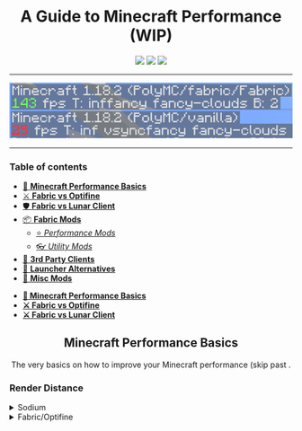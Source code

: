 <!-- i didnt know you could make terrible readme file code, but apparently it is possible -->
<h1 align="center">A Guide to Minecraft Performance (WIP)</h1>
<div align="center">
    <img src="https://img.shields.io/github/last-commit/asptu/minecraft-performance-guide?style=for-the-badge">
    <img src="https://img.shields.io/github/commit-activity/w/asptu/minecraft-performance-guide?color=red&style=for-the-badge">
    <img src="https://img.shields.io/badge/FPS-999%2B-yellow?style=for-the-badge">
  </div>
  
---
<p align="center">
  <img src="https://github.com/asptu/minecraft-performance-guide/blob/main/contents/mainpage.png">
</p>

---
<!-- When you switch from all html to md 🤯-->
### Table of contents
- [📄 **Minecraft Performance Basics**](#Basics) <!-- Remember to write about small adjustments like render distance, particles etc.-->
- [⚔️ **Fabric vs Optifine**](#Fabric-Optifine) <!-- Write about how you can customise your experience with fabric instead of just having optifine + having better overall performance -->
- [🛡️ **Fabric vs Lunar Client**](#Fabric-Optifine) <!-- Write about how you can customise your experience with fabric instead of just having optifine + having better overall performance -->
- [📦 **Fabric Mods**](#Fabric-Mods) <!-- List of mods + graphs -->
    - [⭐ *Performance Mods*](#Performance) <!-- Sodium, Entity culling, Block entities etc. -->
    - [👓 *Utility Mods*](#Utility) <!-- Okzoomer, modmenu viafabric -->
- [🌛 **3rd Party Clients**](#3rdparty) <!-- lunar client, feather client copy sodium source code loL!!! -->
- [📠 **Launcher Alternatives**](#Diff-Launchers) <!-- default mc launcher SLOW AS -->
- [🤯 **Misc Mods** ](#Other) <!-- hacks, falling leaves, visual enchantments cool stuff -->


<!-- switching to html, will finish later -->
<ul>

<li><a href="#Basics"><b>📄 Minecraft Performance Basics</b> </a> </li>
<li><a href="#Fabric-Optifine"><b>⚔️ Fabric vs Optifine</b> </a> </li>
<li><a href="#"><b>⚔️ Fabric vs Lunar Client</b> </a> </li>
</ul>

<h2 align="center">Minecraft Performance Basics</h2> <a name="Basics">
  <p style="text-align:center;">The very basics on how to improve your Minecraft performance (skip past  .</p>
    

<h3>Render Distance</h3>
<details>
<summary>Sodium</summary>
    <p> (the lower your render distance the higher your fps)</p>    
<img src="https://github.com/asptu/minecraft-performance-guide/blob/main/contents/javaw_hIBfhpSMHX.gif" width="500">
</details>
    
<details>
<summary>Fabric/Optifine</summary>
<img src="https://apaskulin.github.io/waxtechnical/images/pup.jpg" width="500">
</details>

<a name="Fabric-Optifine">
    
<a name="Fabric-Mods">
    
<a name="Performance">
    
<a name="Utility">
    
<a name="3rdparty">
    
<a name="Diff-Launchers">
    
<a name="Visual-Enhancements">
    
<a name="Other">


<!-- this is purely for planning purposes because i cant seem to make up my mind on how i want this to look

 Minecraft Performance Guide
table of contents
Configuring Default Settings
Minecraft Modding
Which Client is the best?
Which launcher is the best

i still dont like this

why cant i make a decision
  


Configuring your settings

Modifying your game

Modifying your launcher


-->
